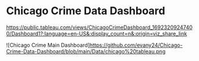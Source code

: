 # Chicago Crime Data Dashboard

https://public.tableau.com/views/ChicagoCrimeDashboard_16923209247400/Dashboard1?:language=en-US&:display_count=n&:origin=viz_share_link

![Chicago Crime Main Dashboard]https://github.com/evany24/Chicago-Crime-Data-Dashboard/blob/main/Data/chicago%20tableau.png

